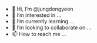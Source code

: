 - 👋 Hi, I’m @jungdongyeon
- 👀 I’m interested in ...
- 🌱 I’m currently learning ...
- 💞️ I’m looking to collaborate on ...
- 📫 How to reach me ...

<!---
jungdongyeon/jungdongyeon is a ✨ special ✨ repository because its `README.md` (this file) appears on your GitHub profile.
You can click the Preview link to take a look at your changes.
--->
